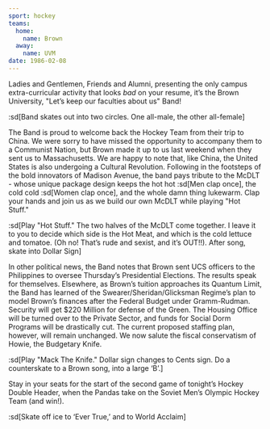 ```yaml
---
sport: hockey
teams:
  home:
    name: Brown
  away:
    name: UVM
date: 1986-02-08
---
```


Ladies and Gentlemen, Friends and Alumni, presenting the only campus extra-curricular activity that looks _bad_ on your resume, it’s the Brown University, "Let’s keep our faculties about us" Band!

:sd[Band skates out into two circles. One all-male, the other all-female]

The Band is proud to welcome back the Hockey Team from their trip to China. We were sorry to have missed the opportunity to accompany them to a Communist Nation, but Brown made it up to us last weekend when they sent us to Massachusetts. We are happy to note that, like China, the United States is also undergoing a Cultural Revolution. Following in the footsteps of the bold innovators of Madison Avenue, the band pays tribute to the McDLT - whose unique package design keeps the hot hot :sd[Men clap once], the cold cold :sd[Women clap once], and the whole damn thing lukewarm. Clap your hands and join us as we build our own McDLT while playing "Hot Stuff."

:sd[Play "Hot Stuff." The two halves of the McDLT come together. I leave it to you to decide which side is the Hot Meat, and which is the cold lettuce and tomatoe. (Oh no! That’s rude and sexist, and it’s OUT!!). After song, skate into Dollar Sign]

In other political news, the Band notes that Brown sent UCS officers to the Philippines to oversee Thursday’s Presidential Elections. The results speak for themselves. Elsewhere, as Brown’s tuition approaches its Quantum Limit, the Band has learned of the Swearer/Sheridan/Glicksman Regime’s plan to model Brown’s finances after the Federal Budget under Gramm-Rudman. Security will get $220 Million for defense of the Green. The Housing Office will be turned over to the Private Sector, and funds for Social Dorm Programs will be drastically cut. The current proposed staffing plan, however, will remain unchanged. We now salute the fiscal conservatism of Howie, the Budgetary Knife.

:sd[Play "Mack The Knife." Dollar sign changes to Cents sign. Do a counterskate to a Brown song, into a large ‘B’.]

Stay in your seats for the start of the second game of tonight’s Hockey Double Header, when the Pandas take on the Soviet Men’s Olympic Hockey Team (and win!).

:sd[Skate off ice to ‘Ever True,’ and to World Acclaim]
